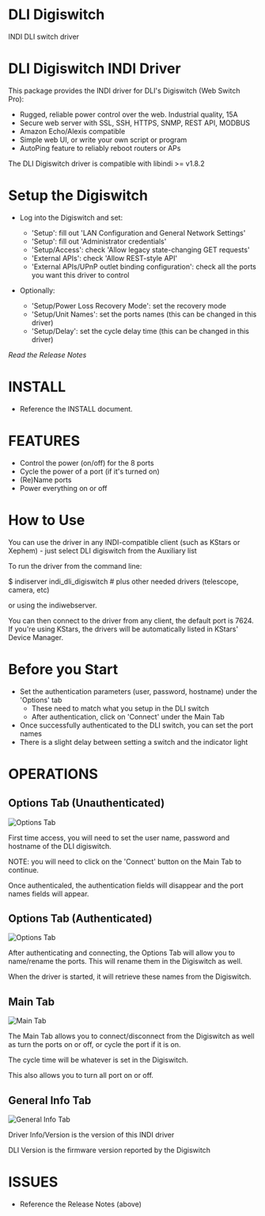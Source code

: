# DLI Digiswitch
INDI DLI switch driver


DLI Digiswitch INDI Driver
=========================================
This package provides the INDI driver for DLI's Digiswitch (Web Switch Pro):
- Rugged, reliable power control over the web. Industrial quality, 15A
- Secure web server with SSL, SSH, HTTPS, SNMP, REST API, MODBUS
- Amazon Echo/Alexis compatible
- Simple web UI, or write your own script or program
- AutoPing feature to reliably reboot routers or APs 

The DLI Digiswitch driver is compatible with libindi >= v1.8.2

Setup the Digiswitch
====================

- Log into the Digiswitch and set:
  - 'Setup': fill out 'LAN Configuration and General Network Settings'
  - 'Setup': fill out 'Administrator credentials'
  - 'Setup/Access':  check 'Allow legacy state-changing GET requests'
  - 'External APIs': check 'Allow REST-style API'
  - 'External APIs/UPnP outlet binding configuration': check all the ports you want this driver to control

- Optionally:
  - 'Setup/Power Loss Recovery Mode': set the recovery mode
  - 'Setup/Unit Names': set the ports names (this can be changed in this driver)
  - 'Setup/Delay': set the cycle delay time (this can be changed in this driver)

*Read the Release Notes*

INSTALL
=======
- Reference the INSTALL document.

FEATURES
========
- Control the power (on/off) for the 8 ports
- Cycle the power of a port (if it's turned on)
- (Re)Name ports
- Power everything on or off

How to Use
==========

You can use the driver in any INDI-compatible client (such as KStars or Xephem) - just select 
DLI digiswitch from the Auxiliary list

To run the driver from the command line:

$ indiserver indi_dli_digiswitch # plus other needed drivers (telescope, camera, etc)

or using the indiwebserver.

You can then connect to the driver from any client, the default port is 7624.
If you're using KStars, the drivers will be automatically listed in KStars' Device Manager.

Before you Start
================

- Set the authentication parameters (user, password, hostname) under the 'Options' tab
  - These need to match what you setup in the DLI switch
  - After authentication, click on 'Connect' under the Main Tab
- Once successfully authenticated to the DLI switch, you can set the port names
- There is a slight delay between setting a switch and the indicator light

OPERATIONS
==========

Options Tab (Unauthenticated)
-----------

![Options Tab](Assets/OptionsTab-initial.jpeg)

First time access, you will need to set the user name, password and hostname of the DLI digiswitch.  

NOTE: you will need to click on the 'Connect' button on the Main Tab to continue.

Once authenticaled, the authentication fields will disappear and the port names fields will appear.


Options Tab (Authenticated)
-----------

![Options Tab](Assets/OptionsTab-authenticated.jpeg)

After authenticating and connecting, the Options Tab will allow you to name/rename the ports.  This will rename them in the Digiswitch as well.

When the driver is started, it will retrieve these names from the Digiswitch.


Main Tab
--------

![Main Tab](Assets/MainTab.jpeg)

The Main Tab allows you to connect/disconnect from the Digiswitch as well as turn the ports on or off, or cycle the port if it is on.

The cycle time will be whatever is set in the Digiswitch.

This also allows you to turn all port on or off.

General Info Tab
----------------

![General Info Tab](Assets/GeneralInfoTab.jpeg)

Driver Info/Version is the version of this INDI driver

DLI Version is the firmware version reported by the Digiswitch


ISSUES
============
- Reference the Release Notes (above)



